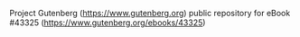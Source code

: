 Project Gutenberg (https://www.gutenberg.org) public repository for eBook #43325 (https://www.gutenberg.org/ebooks/43325)
